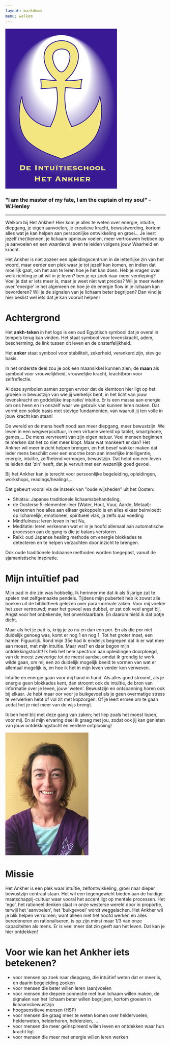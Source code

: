 ```yaml
---
layout: markdown
menu: welkom
---
```

![logo](images/logo.png)


### "I am the master of my fate, I am the captain of my soul" - W.Henley

---


Welkom bij Het Ankher! Hier kom je alles te weten over energie, intuïtie, diepgang, je eigen aanvoelen, je creatieve kracht, bewustwording, kortom alles wat je kan helpen aan persoonlijke ontwikkeling en groei...
Je leert jezelf (her)kennen, je lichaam opnieuw voelen, meer vertrouwen hebben op je aanvoelen en een waardevol leven te leiden volgens jouw Waarheid en kracht. 

Het Ankher is niet zozeer een opleidingscentrum in de letterlijke zin van het woord, maar eerder een plek waar je tot jezelf kan komen, en indien dat moeilijk gaat, om het aan te leren hoe je het kan doen. Heb je vragen over welk richting je uit wil in je leven? ben je op zoek naar meer verdieping? Voel je dat er iets meer is, maar je weet niet wat precies? Wil je meer weten over 'energie' in het algemeen en hoe je de energie flow in je lichaam kan bevorderen? Wil je de signalen van je lichaam beter begrijpen? Dan vind je hier beslist wel iets dat je kan vooruit helpen!   

# Achtergrond   

Het **ankh-teken** in het logo is een oud Egyptisch symbool dat je overal in tempels terug kan vinden. Het staat symbool voor levenskracht, adem, bescherming, de link tussen dit leven en de onsterfelijkheid.   

Het **anker** staat symbool voor stabiliteit, zekerheid, verankerd zijn, stevige basis.   

In het onderste deel zou je ook een maansikkel kunnen zien; de **maan** als symbool voor vrouwelijkheid, vrouwelijke kracht, krachtbron voor zelfreflectie.   

Al deze symbolen samen zorgen ervoor dat de klemtoon hier ligt op het groeien in bewustzijn van wie jij werkelijk bent, in het licht van jouw levenskracht en goddelijke inspiratie/ intuïtie. Er is een massa aan energie om ons heen en in onszelf waar we gebruik van kunnen leren maken.
Dat vormt een solide basis met stevige fundamenten, van waaruit jij ten volle in jouw kracht kan staan!

De wereld en de mens heeft nood aan meer diepgang, meer bewustzijn. We leven in een wegwerpcultuur, in een virtuele wereld op tablet, smartphone, games,... De mens vervreemt van zijn eigen natuur. Veel mensen beginnen te merken dat het zo niet meer klopt. Maar wat mankeert er dan? Het Ankher wil meer inzicht helpen brengen, en het besef wakker maken dat ieder mens beschikt over een enorme bron aan innerlijke intelligentie, energie, intuïtie, zelfhelend vermogen, bewustzijn. Dat helpt om een leven te leiden dat 'zin' heeft, dat je vervult met een wezenlijk goed gevoel.   

Bij het Ankher kan je terecht voor persoonlijke begeleiding, opleidingen, workshops, readings/healings,...   

Dat gebeurt vooral via de insteek van "oude wijsheden" uit het Oosten:    
* Shiatsu: Japanse traditionele lichaamsbehandeling,    
* de Oosterse 5-elementen-leer (Water, Hout, Vuur, Aarde, Metaal): verkennen hoe alles aan elkaar gekoppeld is en alles elkaar beinvloedt op lichamelijk, emotioneel, spiritueel vlak, ja zelfs qua voeding   
* Mindfulness: leren leven in het Nu,    
* Meditatie: leren verkennen wat er in je hoofd allemaal aan automatische processen aan de gang is die je balans verstoren
* Reiki: oud Japanse healing methode om energie blokkades te detecteren en te helpen verzachten door inzicht te brengen.

Ook oude traditionele Indiaanse methoden worden toegepast, vanuit de sjamanistische inspiratie.





# Mijn intuïtief pad


Mijn pad in die zin was hobbelig. Ik herinner me dat ik als 5 jarige zat te spelen met zelfgemaakte pendels. Tijdens mijn puberteit heb ik zowat alle boeken uit de bibliotheek gelezen over para-normale zaken. Voor mij voelde het zeer vertrouwd; maar het gevoel was dubbel, er zat ook veel angst bij. Angst voor het onbekende, het onverklaarbare. En daarom hield ik dat potje dicht.    

Maar als het je pad is, krijg je zo nu en dan een por. En als die por niet duidelijk genoeg was, komt er nog 1 en nog 1. Tot het groter moet, een hamer. Figuurlijk. Rond mijn 35e had ik eindelijk begrepen dat ik er wat mee aan moest, met mijn intuïtie. Maar wat? en daar begon mijn ontdekkingstocht! Ik heb het hele spectrum aan opleidingen doorploegd, van de meest zweverige tot de meest aardse, omdat ik grondig te werk wilde gaan, om mij een zo duidelijk mogelijk beeld te vormen van wat er allemaal mogelijk is, en hoe ik het in mijn leven verder kon verweven. 

Intuïtie en energie gaan voor mij hand in hand. Als alles goed stroomt, als je energie geen blokkades kent, dan stroomt ook de intuïtie, de bron van informatie over je leven, jouw 'weten'. 
Bewustzijn en ontspanning horen ook bij elkaar. Je hebt maar oor voor je buikgevoel als je geen overmatige stress te verwerken hebt of vol zit met kopzorgen. Of je leert ermee om te gaan zodat het je niet meer van de wijs brengt.


Ik ben heel blij met deze gang van zaken; het liep zoals het moest lopen, voor mij. En al mijn ervaring deel ik graag met jou, zodat ook jij kan genieten van jouw ontdekkingstocht en verdere ontplooiing!


![fotofrontwebsitemanopura](images/foto_mezelf.png)





# Missie  
Het Ankher is een plek waar intuïtie, zelfontwikkeling, groei naar dieper bewustzijn centraal staan. Het wil een tegengewicht bieden aan de huidige maatschappij-cultuur waar vooral het accent ligt op mentale processen. Het 'ego', het rationeel denken slaat in onze westerse wereld door in proportie, terwijl het 'aanvoelen', het 'buikgevoel' wordt weggelachen. Het Ankher wil je blik helpen verruimen; want alleen met het hoofd werken en alles beredeneren en rationaliseren, is op zijn minst maar 1/3 van onze capaciteiten als mens. Er is veel meer dat zin geeft aan het leven. Dat kan je hier ontdekken!






# Voor wie kan het Ankher iets betekenen?

+ voor mensen op zoek naar diepgang, die intuïtief weten dat er meer is, en daarin begeleiding zoeken
+ voor mensen die beter willen leren (aan)voelen
+ voor mensen die diepere connectie met hun lichaam willen maken, de signalen van het lichaam beter willen begrijpen, kortom groeien in lichaamsbewustzijn
+ hoogsensitieve mensen (HSP)
+ voor mensen die graag meer te weten komen over heldervoelen, helderweten, helderhoren, helderzien, ...
+ voor mensen die meer geïnspireerd willen leven en ontdekken waar hun kracht ligt
+ voor mensen die meer met energie willen leren werken






